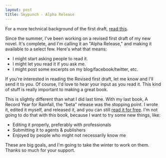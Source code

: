 ```yaml
---
layout: post
title: Skypunch - Alpha Release
---
```


For a more technical background of the first draft, [read this](http://sawyerpaul.com/Skypunch-first-draft/). 

Since the summer, I've been working on a revised first draft of my new novel. It's complete, and I'm calling it an "Alpha Release," and making it available to a select few. Here's what that means: 

* I might start asking people to read it. 
* I might let you read it if you ask me. 
* I might post some excerpts on my blog/facebook/twitter, etc. 

If you're interested in reading the Revised first draft, let me know and I'll send it to you. Of course, I'd love to hear your input as you read it. This kind of stuff is really important to making a great book. 

This is slightly different than what I did last time. With my last book, A Record Year for Rainfall, the "beta" release was the stopping point. I wrote it, edited it myself, and released it, and you can still [read it for free](http://sawyerpaul.com/about/). I'm not going to do that with this book, because I want to try some new things, like: 

* Editing it properly, preferably with professionals
* Submitting it to agents & publishers
* Enjoyed by people who might not necessarily know me 
	
These are big goals, and I'm going to take the winter to work on them. Thanks so much for your support. 
